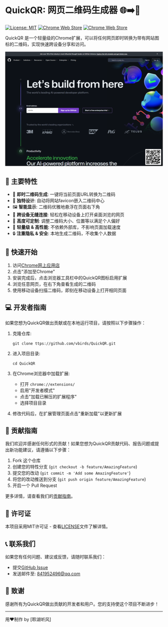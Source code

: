 # QuickQR: 网页二维码生成器 🌐➡️📱

[![License: MIT](https://img.shields.io/badge/License-MIT-yellow.svg)](https://opensource.org/licenses/MIT)
[![Chrome Web Store](https://img.shields.io/chrome-web-store/v/nhkajnmlgmhoelaohocldkjcllijapai.svg)](https://chrome.google.com/webstore/detail/nhkajnmlgmhoelaohocldkjcllijapai)
[![Chrome Web Store](https://img.shields.io/chrome-web-store/users/nhkajnmlgmhoelaohocldkjcllijapai.svg)](https://chrome.google.com/webstore/detail/nhkajnmlgmhoelaohocldkjcllijapai)

QuickQR 是一个轻量级的Chrome扩展，可以将任何网页即时转换为带有网站图标的二维码，实现快速跨设备分享和访问。

![QuickQR演示](github.png)

## 🌟 主要特性

- 🚀 **即时二维码生成**: 一键将当前页面URL转换为二维码
- 🎨 **独特设计**: 自动将网站favicon嵌入二维码中心
- 🖼️ **智能显示**: 二维码优雅地悬浮在页面右下角
- 📱 **跨设备无缝连接**: 轻松在移动设备上打开桌面浏览的网页
- 🔧 **高度可定制**: 调整二维码大小、位置等以满足个人偏好
- 🚀 **轻量级 & 高性能**: 不依赖外部库，不影响页面加载速度
- 🔒 **注重隐私 & 安全**: 本地生成二维码，不收集个人数据

## 🚀 快速开始

1. 访问[Chrome网上应用店](https://chrome.google.com/webstore/detail/nhkajnmlgmhoelaohocldkjcllijapai)
2. 点击"添加至Chrome"
3. 安装完成后，点击浏览器工具栏中的QuickQR图标启用扩展
4. 浏览任意网页，在右下角查看生成的二维码
5. 使用移动设备扫描二维码，即刻在移动设备上打开相同页面

## 💻 开发者指南

如果您想为QuickQR做出贡献或在本地运行项目，请按照以下步骤操作：

1. 克隆仓库:
   ```
   git clone ttps://github.com/vbirds/QuickQR.git
   ```
2. 进入项目目录:
   ```
   cd QuickQR
   ```
3. 在Chrome浏览器中加载扩展:
   - 打开 `chrome://extensions/`
   - 启用"开发者模式"
   - 点击"加载已解压的扩展程序"
   - 选择项目目录

4. 修改代码后，在扩展管理页面点击"重新加载"以更新扩展

## 🤝 贡献指南

我们欢迎并感谢任何形式的贡献！如果您想为QuickQR贡献代码、报告问题或提出新功能建议，请遵循以下步骤：

1. Fork 这个仓库
2. 创建您的特性分支 (`git checkout -b feature/AmazingFeature`)
3. 提交您的改动 (`git commit -m 'Add some AmazingFeature'`)
4. 将您的改动推送到分支 (`git push origin feature/AmazingFeature`)
5. 开启一个 Pull Request

更多详情，请查看我们的[贡献指南](CONTRIBUTING.md)。

## 📜 许可证

本项目采用MIT许可证 - 查看[LICENSE](LICENSE)文件了解详情。

## 📞 联系我们

如果您有任何问题、建议或反馈，请随时联系我们：

- 提交[GitHub Issue](https://github.com/vbirds/QuickQR/issues)
- 发送邮件至: 841952496@qq.com

## 🙏 致谢

感谢所有为QuickQR做出贡献的开发者和用户。您的支持使这个项目不断进步！

---

用❤️制作 by [聆湖听风]